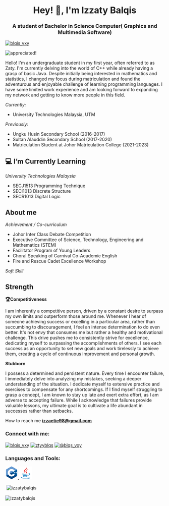 <h1 align="center">Hey! 👋, I'm Izzaty Balqis</h1>
<h3 align="center">A student of Bachelor in Science Computer( Graphics and Multimedia Software)</h3>

<p align="left"> <a href="https://twitter.com/blqis_vxy" target="blank"><img src="https://img.shields.io/twitter/follow/blqis_vxy?logo=twitter&style=for-the-badge" alt="blqis_vxy" /></a> </p>

![appreciated!](https://github.com/IzzatyBalqis/E-portfolio/assets/148413004/bd248530-0886-4ada-ba25-2c66f6a432bc)

Hello! I'm an undergraduate student in my first year, often referred to as Zaty. I'm currently delving into the world of C++ while already having a grasp of basic Java. Despite initially being interested in mathematics and statistics, I changed my focus during matriculation and found the adventurous and enjoyable challenge of learning programming languages. I have some limited work experience and am looking forward to expanding my network and getting to know more people in this field.

<i>Currently:</i>
- University Technologies Malaysia, UTM

<i>Previously:</i>
- Ungku Husin Secondary School (2016-2017)
- Sultan Alauddin Secondary School (2017-2020)
- Matriculation Student at Johor Matriculation College (2021-2023)

<h2>💻 I’m Currently Learning</h2>

_University Technologies Malaysia_
- SECJ1513 Programming Technique
- SECI1013 Discrete Structure
- SECR1013 Digital Logic

<h2>About me</h2>

_Achievement / Co-curriculum_
- Johor Inter Class Debate Competition
- Executive Committee of Science, Technology, Engineering and Mathematics (STEM) 
- Facilitator Program of Young Leaders
- Choral Speaking of Carnival Co-Academic English
- Fire and Rescue Cadet Excellence Workshop

_Soft Skill_



<h2>Strength</h2>

**🏆Competitiveness**

I am inherently a competitive person, driven by a constant desire to surpass my own limits and outperform those around me. Whenever I hear of someone achieving success or excelling in a particular area, rather than succumbing to discouragement, I feel an intense determination to do even better. It's not envy that consumes me but rather a healthy and motivational challenge. This drive pushes me to consistently strive for excellence, dedicating myself to surpassing the accomplishments of others. I see each success as an opportunity to set new goals and work tirelessly to achieve them, creating a cycle of continuous improvement and personal growth.

**Stubborn**

I possess a determined and persistent nature. Every time I encounter failure, I immediately delve into analyzing my mistakes, seeking a deeper understanding of the situation. I dedicate myself to extensive practice and exercises to compensate for any shortcomings. If I find myself struggling to grasp a concept, I am known to stay up late and exert extra effort, as I am adverse to accepting failure. While I acknowledge that failures provide valuable lessons, my ultimate goal is to cultivate a life abundant in successes rather than setbacks.





How to reach me **izzaetie98@gmail.com**

<h3 align="left">Connect with me:</h3>
<p align="left">
<a href="https://twitter.com/blqis_vxy" target="blank"><img align="center" src="https://raw.githubusercontent.com/rahuldkjain/github-profile-readme-generator/master/src/images/icons/Social/twitter.svg" alt="blqis_vxy" height="30" width="40" /></a>
<a href="https://instagram.com/ztyyblqs" target="blank"><img align="center" src="https://raw.githubusercontent.com/rahuldkjain/github-profile-readme-generator/master/src/images/icons/Social/instagram.svg" alt="ztyyblqs" height="30" width="40" /></a>
<a href="https://medium.com/@blqs_vxy" target="blank"><img align="center" src="https://raw.githubusercontent.com/rahuldkjain/github-profile-readme-generator/master/src/images/icons/Social/medium.svg" alt="@blqs_vxy" height="30" width="40" /></a>
</p>

<h3 align="left">Languages and Tools:</h3>
<p align="left"> <a href="https://www.w3schools.com/cpp/" target="_blank" rel="noreferrer"> <img src="https://raw.githubusercontent.com/devicons/devicon/master/icons/cplusplus/cplusplus-original.svg" alt="cplusplus" width="40" height="40"/> </a> <a href="https://www.java.com" target="_blank" rel="noreferrer"> <img src="https://raw.githubusercontent.com/devicons/devicon/master/icons/java/java-original.svg" alt="java" width="40" height="40"/> </a> </p>

<p>&nbsp;<img align="center" src="https://github-readme-stats.vercel.app/api?username=izzatybalqis&show_icons=true&theme=dark&title_color=171617&bg_color=29447a&locale=en" alt="izzatybalqis" /></p>

<p><img align="center" src="https://github-readme-streak-stats.herokuapp.com/?user=izzatybalqis&theme=dark" alt="izzatybalqis" /></p>

